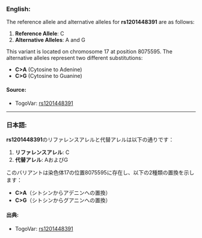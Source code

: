 ### English:
The reference allele and alternative alleles for **rs1201448391** are as follows:
1. **Reference Allele**: C
2. **Alternative Alleles**: A and G

This variant is located on chromosome 17 at position 8075595. The alternative alleles represent two different substitutions:
- **C>A** (Cytosine to Adenine)
- **C>G** (Cytosine to Guanine)

#### Source:
- TogoVar: [rs1201448391](https://identifiers.org/dbsnp/rs1201448391)

---

### 日本語:
**rs1201448391**のリファレンスアレルと代替アレルは以下の通りです：
1. **リファレンスアレル**: C
2. **代替アレル**: AおよびG

このバリアントは染色体17の位置8075595に存在し、以下の2種類の置換を示します：
- **C>A**（シトシンからアデニンへの置換）
- **C>G**（シトシンからグアニンへの置換）

#### 出典:
- TogoVar: [rs1201448391](https://identifiers.org/dbsnp/rs1201448391)